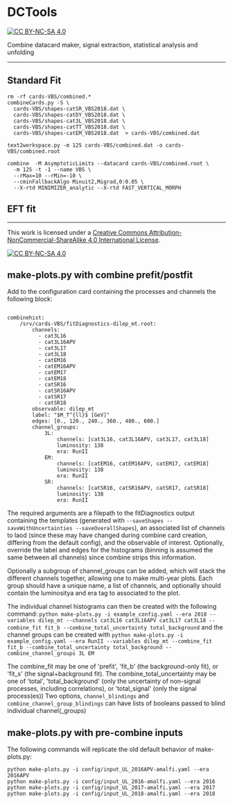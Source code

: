 # DCTools
[![CC BY-NC-SA 4.0][cc-by-nc-sa-shield]][cc-by-nc-sa]

Combine datacard maker, signal extraction, statistical analysis and unfolding


--- 
## Standard Fit

```
rm -rf cards-VBS/combined.*
combineCards.py -S \
  cards-VBS/shapes-catSR_VBS2018.dat \
  cards-VBS/shapes-catDY_VBS2018.dat \
  cards-VBS/shapes-cat3L_VBS2018.dat \
  cards-VBS/shapes-catTT_VBS2018.dat \
  cards-VBS/shapes-catEM_VBS2018.dat  > cards-VBS/combined.dat

text2workspace.py -m 125 cards-VBS/combined.dat -o cards-VBS/combined.root

combine  -M AsymptoticLimits --datacard cards-VBS/combined.root \
  -m 125 -t -1 --name VBS \
  --rMax=10 --rMin=-10 \
  --cminFallbackAlgo Minuit2,Migrad,0:0.05 \
  --X-rtd MINIMIZER_analytic --X-rtd FAST_VERTICAL_MORPH
```


## EFT fit

---
This work is licensed under a
[Creative Commons Attribution-NonCommercial-ShareAlike 4.0 International License][cc-by-nc-sa].

[![CC BY-NC-SA 4.0][cc-by-nc-sa-image]][cc-by-nc-sa]

[cc-by-nc-sa]: http://creativecommons.org/licenses/by-nc-sa/4.0/
[cc-by-nc-sa-image]: https://licensebuttons.net/l/by-nc-sa/4.0/88x31.png
[cc-by-nc-sa-shield]: https://img.shields.io/badge/License-CC%20BY--NC--SA%204.0-lightgrey.svg

## make-plots.py with combine prefit/postfit
Add to the configuration card containing the processes and channels the following block:
```

combinehist:
    /srv/cards-VBS/fitDiagnostics-dilep_mt.root:
        channels:
          - cat3L16
          - cat3L16APV
          - cat3L17
          - cat3L18
          - catEM16
          - catEM16APV
          - catEM17
          - catEM18
          - catSR16
          - catSR16APV
          - catSR17
          - catSR18
        observable: dilep_mt
        label: "$M_T^{ll}$ [GeV]"
        edges: [0., 120., 240., 360., 480., 600.]
        channel_groups:
            3L:
                channels: [cat3L16, cat3L16APV, cat3L17, cat3L18]
                luminosity: 138
                era: RunII
            EM:
                channels: [catEM16, catEM16APV, catEM17, catEM18]
                luminosity: 138
                era: RunII
            SR:
                channels: [catSR16, catSR16APV, catSR17, catSR18]
                luminosity: 138
                era: RunII
```
The required arguments are a filepath to the fitDiagnostics output containing the templates (generated with `--saveShapes --saveWithUncertainties --saveOverallShapes`),
an associated list of channels to laod (since these may have changed during combine card creation, differing from the default config), and the observable of interest.
Optionally, override the label and edges for the histograms (binning is assumed the same between all channels) since combine strips this information.

Optionally a subgroup of channel_groups can be added, which will stack the different channels together, allowing one to make multi-year plots.
Each group should have a unique name, a list of channels, and optionally should contain the luminositya and era tag to associated to the plot.

The individual channel histograms can then be created with the following command:
`python make-plots.py -i example_config.yaml --era 2018 --variables dilep_mt --channels cat3L16 cat3L16APV cat3L17 cat3L18 --combine_fit fit_b --combine_total_uncertainty total_background`
and the channel groups can be created with
`python make-plots.py -i example_config.yaml --era RunII --variables dilep_mt --combine_fit fit_b --combine_total_uncertainty total_background --combine_channel_groups 3L EM`

The combine_fit may be one of 'prefit', 'fit_b' (the background-only fit), or 'fit_s' (the signal+background fit).
The combine_total_uncertainty may be one of 'total', 'total_background' (only the uncertainty of non-signal processes, including correlations), or 'total_signal' (only the signal process(es))
Two options, `channel_blindings` and `combine_channel_group_blindings` can have lists of booleans passed to blind individual channel(_groups)

## make-plots.py with pre-combine inputs
The following commands will replicate the old default behavior of make-plots.py:
```
python make-plots.py -i config/input_UL_2016APV-amalfi.yaml --era 2016APV
python make-plots.py -i config/input_UL_2016-amalfi.yaml --era 2016
python make-plots.py -i config/input_UL_2017-amalfi.yaml --era 2017
python make-plots.py -i config/input_UL_2018-amalfi.yaml --era 2018
```